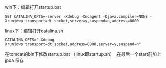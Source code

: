 win下：编辑打开startup.bat

```
SET CATALINA_OPTS=-server -Xdebug -Xnoagent -Djava.compiler=NONE -Xrunjdwp:transport=dt_socket,server=y,suspend=n,address=8000
```

linux下：编辑打开catalina.sh
```
CATALINA_OPTS="-Xdebug  -Xrunjdwp:transport=dt_socket,address=8000,server=y,suspend=n"
```

在tomcat的bin下修改startup.bat （linux即startup.sh） ,在最后一个start前加上jpda 保存